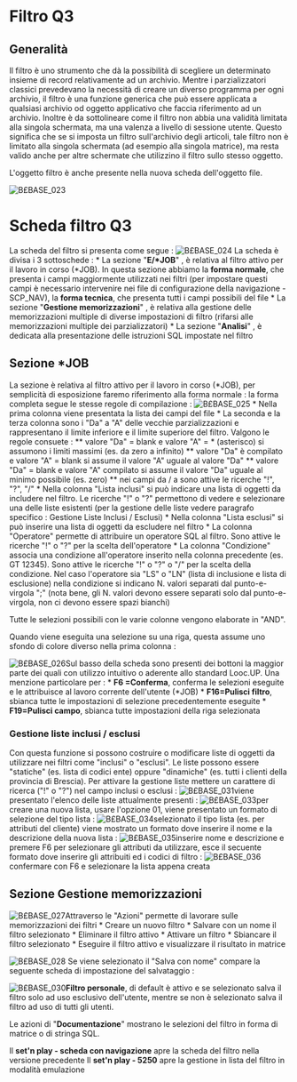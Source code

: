 # Filtro Q3
## Generalità
Il filtro è uno strumento che dà la possibilità di scegliere un determinato insieme di record relativamente ad un archivio. Mentre i parzializzatori classici prevedevano la necessità di creare un diverso programma per ogni archivio, il filtro è una funzione generica che può essere applicata a qualsiasi archivio od oggetto applicativo che faccia riferimento ad un archivio. Inoltre è da sottolineare come il filtro non abbia una validità limitata alla singola schermata, ma una valenza a livello di sessione utente. Questo significa che se si imposta un filtro sull'archivio degli articoli, tale filtro non è limitato alla singola schermata (ad esempio alla singola matrice), ma resta valido anche per altre schermate che utilizzino il filtro sullo stesso oggetto.

L'oggetto filtro è anche presente nella nuova scheda dell'oggetto file.

![B£BASE_023](http://localhost:3000/immagini/MBDOC_SCH-Q3/BXBASE_023.png)
# Scheda filtro Q3
La scheda del filtro si presenta come segue : 
![B£BASE_024](http://localhost:3000/immagini/MBDOC_SCH-Q3/BXBASE_024.png)
La scheda è divisa i 3 sottoschede : 
 \* La sezione "**E/\*JOB**" , è relativa al filtro attivo per il lavoro in corso (\*JOB). In questa sezione abbiamo la __forma normale__, che presenta i campi maggiormente utilizzati nei filtri (per impostare questi campi è necessario intervenire nei file di configurazione della navigazione - SCP_NAV), la __forma tecnica__, che presenta tutti i campi possibili del file
 \* La sezione "**Gestione memorizzazioni**" , è relativa alla gestione delle memorizzazioni multiple di diverse impostazioni di filtro (rifarsi alle memorizzazioni multiple dei parzializzatori)
 \* La sezione "**Analisi**" , è dedicata alla presentazione delle istruzioni SQL impostate nel filtro

## Sezione \*JOB
La sezione è relativa al filtro attivo per il lavoro in corso (\*JOB), per semplicità di esposizione faremo riferimento alla forma normale :  la forma completa segue le stesse regole di compilazione : 
![B£BASE_025](http://localhost:3000/immagini/MBDOC_SCH-Q3/BXBASE_025.png)
\* Nella prima colonna viene presentata la lista dei campi del file
\* La seconda e la terza colonna sono i "Da" a "A" delle vecchie parzializzazioni e rappresentano il limite inferiore e il limite superiore del filtro. Valgono le regole consuete : 
\*\* valore "Da" = blank e valore "A" = \* (asterisco) si assumono i limiti massimi (es. da zero a infinito)
\*\* valore "Da" è compilato e valore "A" = blank si assume il valore "A" uguale al valore "Da"
\*\* valore "Da" = blank e valore "A" compilato si assume il valore "Da" uguale al minimo possibile (es. zero)
\*\* nei campi da / a sono attive le ricerche "!", "?", "/"
\* Nella colonna "Lista inclusi" si può indicare una lista di oggetti da includere nel filtro. Le ricerche "!" o "?" permettono di vedere e selezionare una delle liste esistenti (per la gestione delle liste vedere paragrafo specifico :  Gestione Liste Inclusi / Esclusi)
\* Nella colonna "Lista esclusi" si può inserire una lista di oggetti da escludere nel filtro
\* La colonna "Operatore" permette di attribuire un operatore SQL al filtro. Sono attive le ricerche "!" o "?" per la scelta dell'operatore
\* La colonna "Condizione" associa una condizione all'operatore inserito nella colonna precedente (es. GT  12345). Sono attive le ricerche "!" o "?" o "/" per la scelta della condizione. Nel caso l'operatore sia "LS" o "LN" (lista di inclusione e lista di esclusione) nella condizione si indicano N. valori separati dal punto-e-virgola  ";" (nota bene, gli N. valori devono essere separati solo dal punto-e-virgola,  non ci devono essere spazi bianchi)

Tutte le selezioni possibili con le varie colonne vengono elaborate in "AND".

Quando viene eseguita una selezione su una riga, questa assume uno sfondo di colore diverso nella prima colonna : 

![B£BASE_026](http://localhost:3000/immagini/MBDOC_SCH-Q3/BXBASE_026.png)Sul basso della scheda sono presenti dei bottoni la maggior parte dei quali con utilizzo intuitivo o aderente allo standard Looc.UP. Una menzione particolare per : 
 \* **F6 =Conferma**, conferma le selezioni eseguite e le attribuisce al lavoro corrente dell'utente (\*JOB)
 \* **F16=Pulisci filtro**, sbianca tutte le impostazioni di selezione precedentemente eseguite
 \* **F19=Pulisci campo**, sbianca tutte impostazioni della riga selezionata

### Gestione liste inclusi / esclusi
Con questa funzione si possono costruire o modificare liste di oggetti da utilizzare nei filtri come "inclusi" o "esclusi". Le liste possono essere "statiche" (es. lista di codici ente) oppure "dinamiche" (es. tutti i clienti della provincia di Brescia).
Per attivare la gestione liste mettere un carattere di ricerca ("!" o "?") nel campo inclusi o esclusi : 
![B£BASE_031](http://localhost:3000/immagini/MBDOC_SCH-Q3/BXBASE_031.png)viene presentato l'elenco delle liste attualmente presenti : 
![B£BASE_033](http://localhost:3000/immagini/MBDOC_SCH-Q3/BXBASE_033.png)per creare una nuova lista, usare l'opzione 01, viene presentato un formato di selezione del tipo lista : 
![B£BASE_034](http://localhost:3000/immagini/MBDOC_SCH-Q3/BXBASE_034.png)selezionato il tipo lista (es. per attributi del cliente) viene mostrato un formato dove inserire il nome e la descrizione della nuova lista : 
![B£BASE_035](http://localhost:3000/immagini/MBDOC_SCH-Q3/BXBASE_035.png)inserire nome e descrizione e premere F6 per selezionare gli attributi da utilizzare, esce il secuente formato dove inserire gli attribuiti ed i codici di filtro : 
![B£BASE_036](http://localhost:3000/immagini/MBDOC_SCH-Q3/BXBASE_036.png)confermare con F6 e selezionare la lista appena creata

## Sezione Gestione memorizzazioni
![B£BASE_027](http://localhost:3000/immagini/MBDOC_SCH-Q3/BXBASE_027.png)Attraverso le "Azioni" permette di lavorare sulle memorizzazioni dei filtri
 \* Creare un nuovo filtro
 \* Salvare con un nome il filtro selezionato
 \* Eliminare il filtro attivo
 \* Attivare un filtro
 \* Sbiancare il filtro selezionato
 \* Eseguire il filtro attivo e visualizzare il risultato in matrice

![B£BASE_028](http://localhost:3000/immagini/MBDOC_SCH-Q3/BXBASE_028.png)
Se viene selezionato il "Salva con nome" compare la seguente scheda di impostazione del salvataggio : 

![B£BASE_030](http://localhost:3000/immagini/MBDOC_SCH-Q3/BXBASE_030.png)**Filtro personale**, di default è attivo e se selezionato salva il filtro solo ad uso esclusivo dell'utente, mentre se non è selezionato salva il filtro ad uso di tutti gli utenti.

Le azioni di "**Documentazione**" mostrano le selezioni del filtro in forma di matrice o di stringa SQL.

Il **set'n play - scheda con navigazione** apre la scheda del filtro nella versione precedente
Il **set'n play - 5250** apre la gestione in lista del filtro in modalità emulazione
